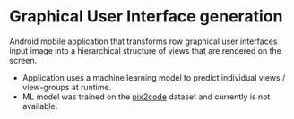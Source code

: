 # Graphical User Interface generation 
Android mobile application that transforms row graphical user interfaces input image into a hierarchical structure of views that are rendered on the screen. 
- Application uses a machine learning model to predict individual views / view-groups at runtime. 
- ML model was trained on the [pix2code](https://github.com/tonybeltramelli/pix2code) dataset and currently is not available.


  
